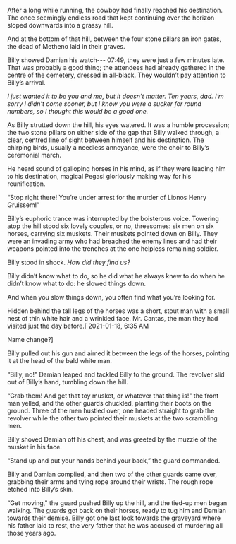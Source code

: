 After a long while running, the cowboy had finally reached his destination. The once seemingly endless road that kept continuing over the horizon sloped downwards into a grassy hill.

And at the bottom of that hill, between the four stone pillars an iron gates, the dead of Metheno laid in their graves.

Billy showed Damian his watch--- 07:49, they were just a few minutes late. That was probably a good thing; the attendees had already gathered in the centre of the cemetery, dressed in all-black. They wouldn’t pay attention to Billy’s arrival.

*I just wanted it to be you and me, but it doesn’t matter. Ten years, dad. I’m sorry I didn’t come sooner, but I know you were a sucker for round numbers, so I thought this would be a good one.* 

As Billy strutted down the hill, his eyes watered. It was a humble procession; the two stone pillars on either side of the gap that Billy walked through, a clear, centred line of sight between himself and his destination. The chirping birds, usually a needless annoyance, were the choir to Billy’s ceremonial march.

He heard sound of galloping horses in his mind, as if they were leading him to his destination, magical Pegasi gloriously making way for his reunification.

“Stop right there! You’re under arrest for the murder of Lionos Henry Gruissem!” 

Billy’s euphoric trance was interrupted by the boisterous voice. Towering atop the hill stood six lovely couples, or no, threesomes: six men on six horses, carrying six muskets. Their muskets pointed down on Billy. They were an invading army who had breached the enemy lines and had their weapons pointed into the trenches at the one helpless remaining soldier. 

Billy stood in shock. *How did they find us?* 

Billy didn’t know what to do, so he did what he always knew to do when he didn’t know what to do: he slowed things down. 

And when you slow things down, you often find what you’re looking for.

Hidden behind the tall legs of the horses was a short, stout man with a small nest of thin white hair and a wrinkled face. Mr. Cantas, the man they had visited just the day before.\[ 2021-01-18, 6:35 AM

Name change?\]

Billy pulled out his gun and aimed it between the legs of the horses, pointing it at the head of the bald white man.

“Billy, no!" Damian leaped and tackled Billy to the ground. The revolver slid out of Billy’s hand, tumbling down the hill.

“Grab them! And get that toy musket, or whatever that thing is!" the front man yelled, and the other guards chuckled, planting their boots on the ground. Three of the men hustled over, one headed straight to grab the revolver while the other two pointed their muskets at the two scrambling men. 

Billy shoved Damian off his chest, and was greeted by the muzzle of the musket in his face. 

“Stand up and put your hands behind your back,” the guard commanded.

Billy and Damian complied, and then two of the other guards came over, grabbing their arms and tying rope around their wrists. The rough rope etched into Billy’s skin.

“Get moving," the guard pushed Billy up the hill, and the tied-up men began walking. The guards got back on their horses, ready to tug him and Damian towards their demise. Billy got one last look towards the graveyard where his father laid to rest, the very father that he was accused of murdering all those years ago.









